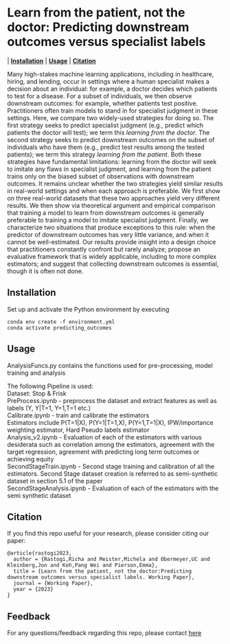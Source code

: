 # Learn from the patient, not the doctor: Predicting downstream outcomes versus specialist labels

| **[Installation](#installation)**
| **[Usage](#usage)**
| **[Citation](#citation)**

Many high-stakes machine learning applications, including in healthcare, hiring, and lending, occur in settings where a human specialist makes a decision about an individual: for example, a doctor decides which patients to test for a disease. For a subset of individuals, we then observe downstream outcomes: for example, whether patients test positive. Practitioners often train models to stand in for specialist judgment in these settings. Here, we compare two widely-used strategies for doing so. The first strategy seeks to predict specialist judgment (e.g., predict which patients the doctor will test); we term this <em>learning from the doctor</em>. The second strategy seeks to predict downstream outcomes on the subset of individuals who have them (e.g., predict test results among the tested patients); we term this strategy <em>learning from the patient</em>. Both these strategies have fundamental limitations: learning from the doctor will seek to imitate any flaws in specialist judgment, and learning from the patient trains only on the biased subset of observations with downstream outcomes. It remains unclear whether the two strategies yield similar results in real-world settings and when each approach is preferable. We first show on three real-world datasets that these two approaches yield very different results. We then show via theoretical argument and empirical comparison that training a model to learn from downstream outcomes is generally preferable to training a model to imitate specialist judgment. Finally, we characterize two situations that produce exceptions to this rule: when the predictor of downstream outcomes has very little variance, and when it cannot be well-estimated. Our results provide insight into a design choice that practitioners constantly confront but rarely analyze; propose an evaluative framework that is widely applicable, including to more complex estimators; and suggest that collecting downstream outcomes is essential, though it is often not done.

<!-- ## Acknowledgements -->



## Installation

Set up and activate the Python environment by executing

```
conda env create -f environment.yml
conda activate predicting_outcomes
```

<!-- SLURM system can be used to run jobs. An example script for submitting SLURM job is given in ```./scripts/combined_sbatch.sub```.
In the scripts folder, customize the script ```init_env.sh``` for your environment and path. This path is then referenced in ```./scripts/combined_sbatch.sub``` . -->


## Usage

AnalysisFuncs.py contains the functions used for pre-processing, model training and analysis

The following Pipeline is used: <br>
Dataset: Stop & Frisk <br>
PreProcess.ipynb - preprocess the dataset and extract features as well as labels (Y, Y|T=1, Y=1,T=1 etc.) <br>
Calibrate.ipynb - train and calibrate the estimators <br>
Estimators include P(T=1|X), P(Y=1|T=1,X), P(Y=1,T=1|X), IPW/importance weighting estimator, Hard Pseudo labels estimator <br>
Analysis_v2.ipynb - Evaluation of each of the estimators with various desiderata such as correlation among the estimators, agreement with the target regression, agreement with predicting long term outcomes or achieving equity <br>
SecondStageTrain.ipynb - Second stage training and calibration of all the estimators. Second Stage dataset creation is referred to as semi-synthetic dataset in section 5.1 of the paper <br>
SecondStageAnalysis.ipynb - Evaluation of each of the estimators with the semi synthetic dataset <br>

## Citation
If you find this repo useful for your research, please consider citing our paper:
```
@article{rastogi2023,
  author = {Rastogi,Richa and Meister,Michela and Obermeyer,UC and Kleinberg,Jon and Koh,Pang Wei and Pierson,Emma},
  title = {Learn from the patient, not the doctor:Predicting downstream outcomes versus specialist labels. Working Paper},
  journal = {Working Paper},
  year = {2023}
}

```

## Feedback
For any questions/feedback regarding this repo, please contact [here](rr568@cornell.edu)